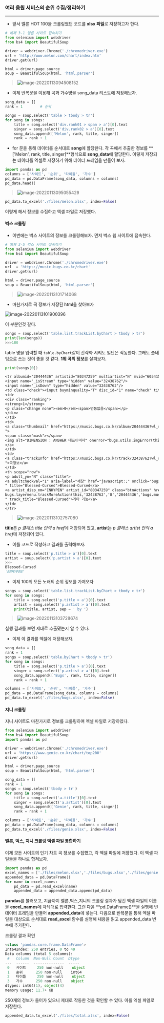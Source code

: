 ### 여러 음원 서비스의 순위 수집/정리하기

---

- 앞서 멜론 HOT 100을 크롤링했던 코드를 **xlsx 파일**로 저장하고자 한다.

```python
# 예제 3-1 멜론 사이트 접속하기 
from selenium import webdriver
from bs4 import BeautifulSoup

driver = webdriver.Chrome('./chromedriver.exe')
url = 'http://www.melon.com/chart/index.htm'
driver.get(url)     

html = driver.page_source
soup = BeautifulSoup(html, 'html.parser')
```
> ![image-20220113094508152](assets/web%20crawling_02/image-20220113094508152.png)



- 이제 반복문을 이용해 곡과 가수명을 song_data 리스트에 저장해보자.

```python
song_data = []
rank = 1		# 순위

songs = soup.select('table > tbody > tr')
for song in songs:                                        
    title = song.select('div.rank01 > span > a')[0].text
    singer = song.select('div.rank02 > a')[0].text
    song_data.append(['Melon', rank, title, singer])
    rank = rank + 1
```


- for 문을 통해 데이터를 순서대로 **song**에 할당한다. 각 곡에서 추출한 정보를 **['Melon', rank, title, singer]**형식으로 **song_data**에 할당한다. 이렇게 저장되는 데이터를 엑셀로 저장하기 위해 데이터 프레임을 만들어 보자.

```python
import pandas as pd
columns = ['사이트', '순위', '타이틀', '가수']
pd_data = pd.DataFrame(song_data, columns = columns)
pd_data.head()
```
> ![image-20220113095055429](assets/web%20crawling_02/image-20220113095055429.png)

```python
pd_data.to_excel('./files/melon.xlsx', index=False)
```
이렇게 해서 정보를 수집하고 엑셀 파일로 저장했다.



#### 벅스 크롤링

- 이번에는 벅스 사이트의 정보를 크롤링해보자. 먼저 벅스 웹 사이트에 접속한다.

```python
# 예제 3-5 벅스 사이트 접속하기 
from selenium import webdriver
from bs4 import BeautifulSoup

driver = webdriver.Chrome('./chromedriver.exe')
url  = 'https://music.bugs.co.kr/chart'
driver.get(url)     

html = driver.page_source
soup = BeautifulSoup(html, 'html.parser')
```
> ![image-20220113101714068](assets/web%20crawling_02/image-20220113101714068.png)



- 마찬가지로 곡 정보가 저장된 html을 찾아보자

![image-20220113101900396](assets/web%20crawling_02/image-20220113101900396.png)

이 부분인것 같다.

```python
songs = soup.select('table.list.trackList.byChart > tbody > tr')
print(len(songs))
>>>100
```
table 명을 입력할 때 `table.byChart`같이 간략화 시켜도 일단은 작동한다. 그래도 풀네임으로 쓰는 것이 좋을 것 같다. **1위 곡의 정보**를 살펴보자.

```python
print(songs[0])
```
```tex
<tr albumid="20444436" artistid="80347259" multiartist="N" mvid="605415" rowtype="track" trackid="32438762">
<input name="_isStream" type="hidden" value="32438762"/>
<input name="_isDown" type="hidden" value="32438762"/>
<td class="check"><input buyminquality="T" disc_id="1" name="check" title="Blessed-Cursed" type="checkbox" value="32438762"/></td>
<td>
<div class="ranking">
<strong>1</strong>
<p class="change none"><em>0</em><span>변동없음</span></p>
</div>
</td>
<td>
<a class="thumbnail" href="https://music.bugs.co.kr/album/20444436?wl_ref=list_tr_07_chart" onclick="
">
<span class="mask"></span>
<img alt="DIMENSION : ANSWER 대표이미지" onerror="bugs.utils.imgError(this);" src="https://image.bugsm.co.kr/album/images/50/204444/20444436.jpg?version=20220111004230.0"/>
</a>
</td>
<td>
<a class="trackInfo" href="https://music.bugs.co.kr/track/32438762?wl_ref=list_tr_08_chart" onclick="
">곡정보</a>
</td>
<th scope="row">
<p adult_yn="N" class="title">
<a adultcheckval="1" aria-label="새창" href="javascript:;" onclick="bugs.wiselog.area('list_tr_09_chart');bugs.music.listen('32438762',true);
" title="Blessed-Cursed">Blessed-Cursed</a>
<a artist_disp_nm="ENHYPEN" artist_id="80347259" class="btnActions" href="javascript:;" layer_type="CHART" layerpositiontarget="td" onclick="bugs.wiselog.area('list_tr_17_chart');
bugs.layermenu.trackMoreAction(this,'32438762','0','20444436','bugs.music.listenRadioFromSeed(\'32438762\',\'track\');','N', 'Y', '_chart');
" track_title="Blessed-Cursed">기타 기능</a>
</td>
</tr>
```

>  ![image-20220113102757080](assets/web%20crawling_02/image-20220113102757080.png)

**title**은 *p 클래스 title 안의 a href*에 저장되어 있고, **artis**t는 *p 클래스 artist 안의 a href*에 저장되어 있다.

- 이를 코드로 작성하고 결과를 출력해보자.

```python
title = soup.select('p.title > a')[0].text
artist = soup.select('p.artist > a')[0].text
>>>
Blessed-Cursed
'ENHYPEN'
```


- 이제 100위 모든 노래의 순위 정보를 가져오자

```python
songs = soup.select('table.list.trackList.byChart > tbody > tr')
for song in songs:
    title = song.select('p.title > a')[0].text
	artist = song.select('p.artist > a')[0].text
    print(title, artist, sep = ' by ')
```
> ![image-20220113103728674](assets/web%20crawling_02/image-20220113103728674.png)

실행 결과를 보면 제대로 추출됐는지 알 수 있다.

- 이제 이 결과를 엑셀에 저장해보자.

```python
song_data = []
rank = 1
songs = soup.select('table.byChart > tbody > tr')
for song in songs:
    title = song.select('p.title > a')[0].text
    singer = song.select('p.artist > a')[0].text
    song_data.append(['Bugs', rank, title, singer])
    rank = rank + 1

columns = ['사이트', '순위', '타이틀', '가수']
pd_data = pd.DataFrame(song_data, columns = columns)
pd_data.to_excel('./files/bugs.xlsx', index=False)
```


#### 지니 크롤링

지니 사이트도 마찬가지로 정보를 크롤링하여 엑셀 파일로 저장하였다.

```python
from selenium import webdriver 
from bs4 import BeautifulSoup 
import pandas as pd

driver = webdriver.Chrome('./chromedriver.exe')
url = 'https://www.genie.co.kr/chart/top200'
driver.get(url)

html = driver.page_source
soup = BeautifulSoup(html, 'html.parser')

song_data = []
rank = 1
songs = soup.select('tbody > tr') 
for song in songs:
    title = song.select('a.title')[0].text
    singer = song.select('a.artist')[0].text 
    song_data.append(['Genie', rank, title, singer]) 
    rank = rank + 1

columns = ['사이트', '순위', '타이틀', '가수']
pd_data = pd.DataFrame(song_data, columns = columns) 
pd_data.to_excel('./files/genie.xlsx', index=False)
```


#### 멜론, 벅스, 지니 크롤링 엑셀 파일 통합하기

이제 모든 사이트의 인기 차트 곡 정보를 수집했고, 각 엑셀 파일에 저장했다. 이 엑셀 파일들을 하나로 합쳐보자.

```python
import pandas as pd
excel_names = ['./files/melon.xlsx','./files/bugs.xlsx','./files/genie.xlsx']
appended_data = pd.DataFrame()
for name in excel_names:
    pd_data = pd.read_excel(name)
    appended_data = appended_data.append(pd_data)
```
**pandas**를 불러오고, 지금까지 멜론,벅스,지니의 크롤링 결과가 담긴 엑셀 파일의 이름을 **excel_names**에 차례대로 입력한다. 그런 다음 **pd.DataFrame()**을 실행해 빈 데이터 프레임을 만들어 **appended_data**에 넣는다. 다음으로 반복문을 통해 엑셀 파일을 대상으로 순서대로 **read_excel** 함수를 실행해 내용을 읽고 appended_data 변수에 추가한다.



크롤링 결과 확인

```python
<class 'pandas.core.frame.DataFrame'>
Int64Index: 250 entries, 0 to 49
Data columns (total 5 columns):
 #   Column  Non-Null Count  Dtype 
---  ------  --------------  ----- 
 0   사이트     250 non-null    object
 1   순위      250 non-null    int64 
 2   타이틀     250 non-null    object
 3   가수      250 non-null    object
dtypes: int64(1), object(4)
memory usage: 11.7+ KB
```
250개의 정보가 들어가 있으니 제대로 작동한 것을 확인할 수 있다. 이를 엑셀 파일로 저장한다.

```python
appended_data.to_excel('./files/total.xlsx', index=False)
```
